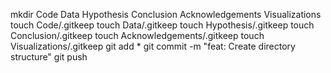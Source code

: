 mkdir Code Data Hypothesis Conclusion Acknowledgements Visualizations
touch Code/.gitkeep
touch Data/.gitkeep
touch Hypothesis/.gitkeep
touch Conclusion/.gitkeep
touch Acknowledgements/.gitkeep
touch Visualizations/.gitkeep
git add *
git commit -m "feat: Create directory structure"
git push
